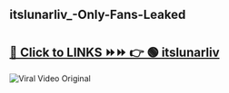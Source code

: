 
 ## itslunarliv_-Only-Fans-Leaked

# <h2><a href="https://clipsfans.com/itslunarliv_&ref=git">🔗 Click to LINKS ⏩⏩ 👉 🟢 itslunarliv  </a></h2>

<a href="https://clipsfans.com/itslunarliv_&ref=git" rel="nofollow" data-target="animated-image.originalLink"><img src="https://i.ibb.co.com/xMMVF88/686577567.gif" alt="Viral Video Original" style="max-width: 100%; display: inline-block;" data-target="animated-image.originalImage"></a>
